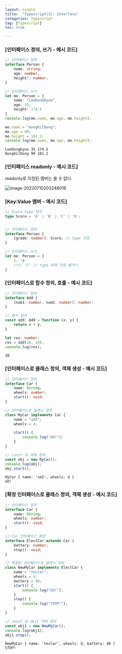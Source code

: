 ```yaml
---
layout: single
title:  "Typescript(3): Interface"
categories: Typescript
tag: [Typescript]
toc: true 

---
```


### [인터페이스 정의, 쓰기 - 예시 코드]

```typescript
// 인터페이스 정의
interface Person {
    name: string;
    age: number;
    height?: number;
}

// 인터페이스 쓰기
let me: Person = {
    name: "LeeDongKyoo",
    age: 35,
    height: 174.5
}
console.log(me.name, me.age, me.height);

me.name = "HongKilDong";
me.age = 99;
me.height = 181.2;
console.log(me.name, me.age, me.height);
```

```
LeeDongKyoo 35 174.5
HongKilDong 99 181.2
```





### [인터페이스 readonly - 예시 코드]

readonly로 지정된 멤버는 쓸 수 없다.

![image-20220710203248016](/assets/img/image-20220710203248016.png)





### [Key:Value 멤버 - 예시 코드]

```typescript
// Score type 정의
type Score = 'A' | 'B' | 'C' | 'D';


// 인터페이스 정의
interface Person {
    [grade: number]: Score; // type 지정
}

// 인터페이스 쓰기
let me: Person = {
    1: 'A'
    /*2: 'F' // type 외에 지정 불가*/
}
```





### [인터페이스로 함수  정의, 호출 - 예시 코드]

```typescript
// 인터페이스 정의
interface Add {
    (num1: number, num2: number): number;
}

// 함수 정의
const add: Add = function (x, y) {
    return x + y;
}

let res: number;
res = add(10, 20);
console.log(res);
```

```
30
```





### [인터페이스로 클래스 정의, 객체 생성 - 예시 코드]

```typescript
// 인터페이스 정의
interface Car {
    name: String;
    wheels: number;
    start(): void;
}

// 인터페이스로 클래스 정의
class MyCar implements Car {
    name = "sm5";
    wheels = 4;

    start() {
        console.log("GO!");
    }
}

// const 로 객체 정의
const obj = new MyCar();
console.log(obj);
obj.start();
```

```
MyCar { name: 'sm5', wheels: 4 }
GO!
```





### [확장 인터페이스로 클래스 정의, 객체 생성 - 예시 코드]

```typescript
// 인터페이스 정의
interface Car {
    name: String;
    wheels: number;
    start(): void;
}

// Car 인터페이스 확장
interface ElectCar extends Car {
    battery: number;
    stop(): void;
}

// 확장된 인터페이스로 클래스 정의
class NewMyCar implements ElectCar {
    name = "teslar";
    wheels = 4;
    battery = 40;
    start() {
        console.log("GO!");
    }
    stop() {
        console.log("STOP!");
    }
}

// const 로 obj1 객체 정의
const obj1 = new NewMyCar();
console.log(obj1);
obj1.stop();
```

```
NewMyCar { name: 'teslar', wheels: 4, battery: 40 }
STOP!
```

